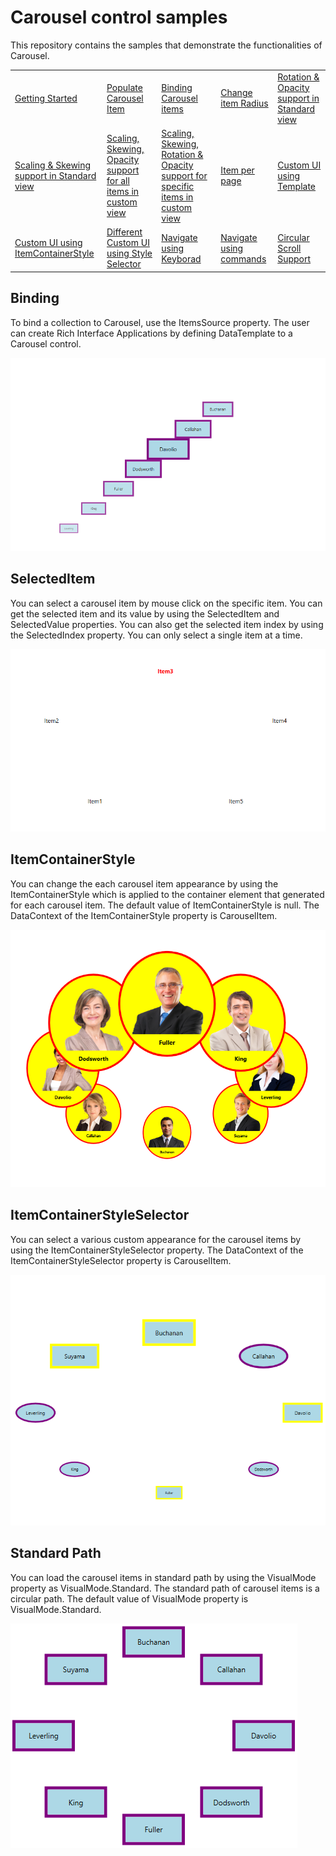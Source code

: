 # Carousel control samples

This repository contains the samples that demonstrate the functionalities of Carousel.

<table>
 <tr>
  <td><a href="Samples/CarouselItem-Selection">Getting Started</a></td>
  <td><a href="Samples/CarouselItem-Selection">Populate Carousel Item</a></td>
  <td><a href="Samples/Binding">Binding Carousel items</a></td>
  <td><a href="Samples/StandardPath">Change item Radius</a></td>
  <td><a href="Samples/StandardPath">Rotation & Opacity support in Standard view</a> 
 </tr>
 <tr>
  <td><a href="Samples/StandardPath">Scaling & Skewing support in Standard view</a></td>
  <td><a href="Samples/CustomPath_customization">Scaling, Skewing, Opacity support for all items in custom view</a></td>
  <td><a href="Samples/CustomPath">Scaling, Skewing, Rotation & Opacity support for specific items in custom view</a></td>
  <td><a href="Samples/CustomPath">Item per page</a></td>
  <td><a href="Samples/Binding>Change Custom Path</a></td>
  <td><a href="Samples/ItemTemplate">Custom UI using Template</a></td>
 </tr>
 <tr>
  <td><a href="Samples/ItemContainerStyle">Custom UI using ItemContainerStyle</a></td>
  <td><a href="Samples/ItemContainerStyleSelector">Different Custom UI using Style Selector</a></td>
  <td><a href="Samples/Carousel-Scrolling">Navigate using Keyborad</a></td>
  <td><a href="Samples/Carousel-Scrolling">Navigate using commands</a></td>
  <td><a href="Samples/Carousel-Scrolling">Circular Scroll Support</a></td>
 </tr>
</table>

## Binding
To bind a collection to Carousel, use the ItemsSource property.
The user can create Rich Interface Applications by defining DataTemplate to a Carousel control.

![Binding of Carousel](Samples/Images/Binding%20Carousel.png)

## SelectedItem 
You can select a carousel item by mouse click on the specific item. You can get the selected item and its value by using the SelectedItem and SelectedValue properties. You can also get the selected item index by using the SelectedIndex property. You can only select a single item at a time.

![SelectedItem Carousel](Samples/Images/CarouselItem%20Selection.png)

## ItemContainerStyle
You can change the each carousel item appearance by using the ItemContainerStyle which is applied to the container element that generated for each carousel item. The default value of ItemContainerStyle is null. The DataContext of the ItemContainerStyle property is CarouselItem.

![ItemContainerStyle](Samples/Images/ItemContainerStyle.png)

## ItemContainerStyleSelector
You can select a various custom appearance for the carousel items by using the ItemContainerStyleSelector property. The DataContext of the ItemContainerStyleSelector property is CarouselItem.

![ItemContainerStyleSelector](Samples/Images/ItemContainerStyleSelector.png)

## Standard Path
You can load the carousel items in standard path by using the VisualMode property as VisualMode.Standard. The standard path of carousel items is a circular path. The default value of VisualMode property is VisualMode.Standard.

![StandardPath Carousel](Samples/Images/Standard%20Path.png)